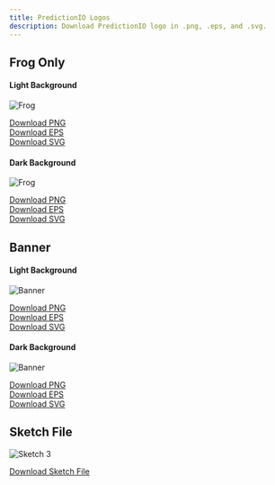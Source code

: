 ```yaml
---
title: PredictionIO Logos
description: Download PredictionIO logo in .png, .eps, and .svg.
---
```


<div id="logo-frog">
  <h2>Frog Only</h2>
  <h4>Light Background</h4>
  <img src="/images/logos/downloads/frog-light-background.png" class="static" alt="Frog" />
  <p>
    <a href="/images/logos/downloads/frog-light-background.png">Download PNG</a><br />
    <a href="/images/logos/downloads/frog-light-background.eps">Download EPS</a><br />
    <a href="/images/logos/downloads/frog-light-background.svg">Download SVG</a>
  </p>

  <h4>Dark Background</h4>
  <div class="logo-dark">
    <img src="/images/logos/downloads/frog-dark-background.png" class="static" alt="Frog" />
  </div>
  <p>
  <a href="/images/logos/downloads/frog-dark-background.png">Download PNG</a><br />
  <a href="/images/logos/downloads/frog-dark-background.eps">Download EPS</a><br />
  <a href="/images/logos/downloads/frog-dark-background.svg">Download SVG</a>
  </p>
</div>

<div id="logo-banner">
  <h2>Banner</h2>
  <h4>Light Background</h4>
  <img src="/images/logos/downloads/banner-light-background.png" class="static" alt="Banner" />
  <p>
    <a href="/images/logos/downloads/banner-light-background.png">Download PNG</a><br />
    <a href="/images/logos/downloads/banner-light-background.eps">Download EPS</a><br />
    <a href="/images/logos/downloads/banner-light-background.svg">Download SVG</a>
  </p>

  <h4>Dark Background</h4>
  <div class="logo-dark">
    <img src="/images/logos/downloads/banner-dark-background.png" class="static" alt="Banner" />
  </div>
  <p>
    <a href="/images/logos/downloads/banner-dark-background.png">Download PNG</a><br />
    <a href="/images/logos/downloads/banner-dark-background.eps">Download EPS</a><br />
    <a href="/images/logos/downloads/banner-dark-background.svg">Download SVG</a>
  </p>
</div>

<div id="logo-download">
  <h2>Sketch File</h2>
  <p>
    <img src="/images/icons/sketch-64.png" alt="Sketch 3" class="static" />
  </p>
  <p>
    <a href="/images/logos/downloads/predictionio-logo.sketch">Download Sketch File</a>
  </p>
</div>
